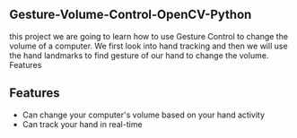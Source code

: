 ## Gesture-Volume-Control-OpenCV-Python
this project we are going to learn how to use Gesture Control to change the volume of a computer. We first look into hand tracking and then we will use the hand landmarks to find gesture of our hand to change the volume.  Features
## Features
* Can change your computer's volume based on your hand activity
* Can track your hand in real-time
